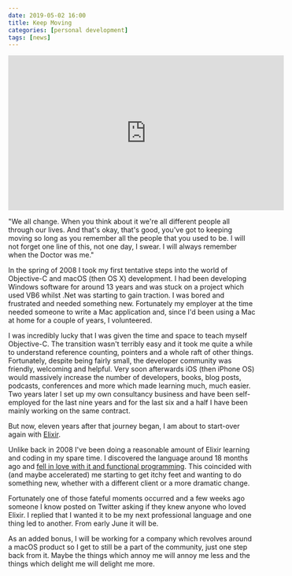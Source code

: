 ```yaml
---
date: 2019-05-02 16:00
title: Keep Moving
categories: [personal development]
tags: [news]
---
```


<iframe width="560" height="315" src="https://www.youtube.com/embed/GtN3Qb3yvvM?start=97" frameborder="0" allow="accelerometer; autoplay; encrypted-media; gyroscope; picture-in-picture" allowfullscreen></iframe>

"We all change. When you think about it we're all different people all through our lives. And that's okay, that's good, you've got to keeping moving so long as you remember all the people that you used to be. I will not forget one line of this, not one day, I swear. I will always remember when the Doctor was me."

In the spring of 2008 I took my first tentative steps into the world of Objective-C and macOS (then OS X) development. I had been developing Windows software for around 13 years and was stuck on a project which used VB6 whilst .Net was starting to gain traction. I was bored and frustrated and needed something new. Fortunately my employer at the time needed someone to write a Mac application and, since I'd been using a Mac at home for a couple of years, I volunteered.

I was incredibly lucky that I was given the time and space to teach myself Objective-C. The transition wasn't terribly easy and it took me quite a while to understand reference counting, pointers and a whole raft of other things. Fortunately, despite being fairly small, the developer community was friendly, welcoming and helpful. Very soon afterwards iOS (then iPhone OS) would massively increase the number of developers, books, blog posts, podcasts, conferences and more which made learning much, much easier. Two years later I set up my own consultancy business and have been self-employed for the last nine years and for the last six and a half I have been mainly working on the same contract.

But now, eleven years after that journey began, I am about to start-over again with [Elixir](https://elixir-lang.org).

Unlike back in 2008 I've been doing a reasonable amount of Elixir learning and coding in my spare time. I discovered the language around 18 months ago and [fell in love with it and functional programming](2018-08-17-five-great-things-about-elixir). This coincided with (and maybe accelerated) me starting to get itchy feet and wanting to do something new, whether with a different client or a more dramatic change.

Fortunately one of those fateful moments occurred and a few weeks ago someone I know posted on Twitter asking if they knew anyone who loved Elixir. I replied that I wanted it to be my next professional language and one thing led to another. From early June it will be.

As an added bonus, I will be working for a company which revolves around a macOS product so I get to still be a part of the community, just one step back from it. Maybe the things which annoy me will annoy me less and the things which delight me will delight me more.
